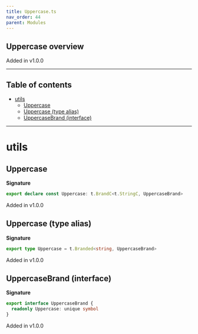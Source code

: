 ```yaml
---
title: Uppercase.ts
nav_order: 44
parent: Modules
---
```


## Uppercase overview

Added in v1.0.0

---

<h2 class="text-delta">Table of contents</h2>

- [utils](#utils)
  - [Uppercase](#uppercase)
  - [Uppercase (type alias)](#uppercase-type-alias)
  - [UppercaseBrand (interface)](#uppercasebrand-interface)

---

# utils

## Uppercase

**Signature**

```ts
export declare const Uppercase: t.BrandC<t.StringC, UppercaseBrand>
```

Added in v1.0.0

## Uppercase (type alias)

**Signature**

```ts
export type Uppercase = t.Branded<string, UppercaseBrand>
```

Added in v1.0.0

## UppercaseBrand (interface)

**Signature**

```ts
export interface UppercaseBrand {
  readonly Uppercase: unique symbol
}
```

Added in v1.0.0
